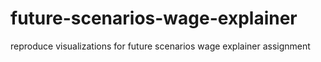 # future-scenarios-wage-explainer
reproduce visualizations for future scenarios wage explainer assignment
